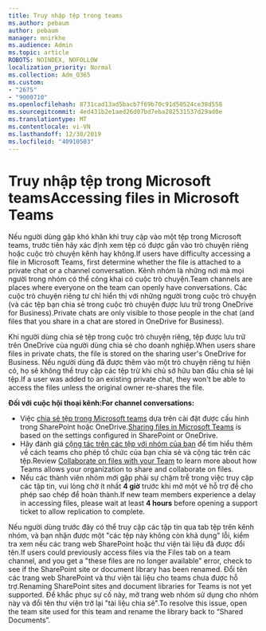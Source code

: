 ```yaml
---
title: Truy nhập tệp trong teams
ms.author: pebaum
author: pebaum
manager: mnirkhe
ms.audience: Admin
ms.topic: article
ROBOTS: NOINDEX, NOFOLLOW
localization_priority: Normal
ms.collection: Adm_O365
ms.custom:
- "2675"
- "9000710"
ms.openlocfilehash: 8731cad13ad5bacb7f69b70c91d50524ce38d558
ms.sourcegitcommit: 4ed431b2e1aed26d07bd7eba282531537d29ad0e
ms.translationtype: MT
ms.contentlocale: vi-VN
ms.lasthandoff: 12/30/2019
ms.locfileid: "40910503"
---
```

# <a name="accessing-files-in-microsoft-teams"></a><span data-ttu-id="c4d60-102">Truy nhập tệp trong Microsoft teams</span><span class="sxs-lookup"><span data-stu-id="c4d60-102">Accessing files in Microsoft Teams</span></span>

<span data-ttu-id="c4d60-103">Nếu người dùng gặp khó khăn khi truy cập vào một tệp trong Microsoft teams, trước tiên hãy xác định xem tệp có được gắn vào trò chuyện riêng hoặc cuộc trò chuyện kênh hay không.</span><span class="sxs-lookup"><span data-stu-id="c4d60-103">If users have difficulty accessing a file in Microsoft Teams, first determine whether the file is attached to a private chat or a channel conversation.</span></span> <span data-ttu-id="c4d60-104">Kênh nhóm là những nơi mà mọi người trong nhóm có thể công khai có cuộc trò chuyện.</span><span class="sxs-lookup"><span data-stu-id="c4d60-104">Team channels are places where everyone on the team can openly have conversations.</span></span> <span data-ttu-id="c4d60-105">Các cuộc trò chuyện riêng tư chỉ hiển thị với những người trong cuộc trò chuyện (và các tệp bạn chia sẻ trong cuộc trò chuyện được lưu trữ trong OneDrive for Business).</span><span class="sxs-lookup"><span data-stu-id="c4d60-105">Private chats are only visible to those people in the chat (and files that you share in a chat are stored in OneDrive for Business).</span></span>

<span data-ttu-id="c4d60-106">Khi người dùng chia sẻ tệp trong cuộc trò chuyện riêng, tệp được lưu trữ trên OneDrive của người dùng chia sẻ cho doanh nghiệp.</span><span class="sxs-lookup"><span data-stu-id="c4d60-106">When users share files in private chats, the file is stored on the sharing user's OneDrive for Business.</span></span> <span data-ttu-id="c4d60-107">Nếu người dùng đã được thêm vào một trò chuyện riêng tư hiện có, họ sẽ không thể truy cập các tệp trừ khi chủ sở hữu ban đầu chia sẻ lại tệp.</span><span class="sxs-lookup"><span data-stu-id="c4d60-107">If a user was added to an existing private chat, they won't be able to access the files unless the original owner re-shares the file.</span></span>    

<span data-ttu-id="c4d60-108">**Đối với cuộc hội thoại kênh:**</span><span class="sxs-lookup"><span data-stu-id="c4d60-108">**For channel conversations:**</span></span>

- <span data-ttu-id="c4d60-109">Việc [chia sẻ tệp trong Microsoft teams](https://docs.microsoft.com/MicrosoftTeams/sharing-files-in-teams) dựa trên cài đặt được cấu hình trong SharePoint hoặc OneDrive.</span><span class="sxs-lookup"><span data-stu-id="c4d60-109">[Sharing files in Microsoft Teams](https://docs.microsoft.com/MicrosoftTeams/sharing-files-in-teams) is based on the settings configured in SharePoint or OneDrive.</span></span> 
- <span data-ttu-id="c4d60-110">Hãy đánh giá [cộng tác trên các tệp với nhóm của bạn](https://support.office.com/article/Collaborate-on-files-with-your-Team-9b200289-dbac-4823-85bd-628a5c7bb0ae) để tìm hiểu thêm về cách teams cho phép tổ chức của bạn chia sẻ và cộng tác trên các tệp.</span><span class="sxs-lookup"><span data-stu-id="c4d60-110">Review [Collaborate on files with your Team](https://support.office.com/article/Collaborate-on-files-with-your-Team-9b200289-dbac-4823-85bd-628a5c7bb0ae) to learn more about how Teams allows your organization to share and collaborate on files.</span></span> 
- <span data-ttu-id="c4d60-111">Nếu các thành viên nhóm mới gặp phải sự chậm trễ trong việc truy cập các tập tin, vui lòng chờ ít nhất **4 giờ** trước khi mở một vé hỗ trợ để cho phép sao chép để hoàn thành.</span><span class="sxs-lookup"><span data-stu-id="c4d60-111">If new team members experience a delay in accessing files, please wait at least **4 hours** before opening a support ticket to allow replication to complete.</span></span> 

<span data-ttu-id="c4d60-112">Nếu người dùng trước đây có thể truy cập các tập tin qua tab tệp trên kênh nhóm, và bạn nhận được một "các tệp này không còn khả dụng" lỗi, kiểm tra xem nếu các trang web SharePoint hoặc thư viện tài liệu đã được đổi tên.</span><span class="sxs-lookup"><span data-stu-id="c4d60-112">If users could previously access files via the Files tab on a team channel, and you get a "these files are no longer available" error, check to see if the SharePoint site or document library has been renamed.</span></span> <span data-ttu-id="c4d60-113">Đổi tên các trang web SharePoint và thư viện tài liệu cho teams chưa được hỗ trợ.</span><span class="sxs-lookup"><span data-stu-id="c4d60-113">Renaming SharePoint sites and document libraries for Teams is not yet supported.</span></span> <span data-ttu-id="c4d60-114">Để khắc phục sự cố này, mở trang web nhóm sử dụng cho nhóm này và đổi tên thư viện trở lại "tài liệu chia sẻ".</span><span class="sxs-lookup"><span data-stu-id="c4d60-114">To resolve this issue, open the team site used for this team and rename the library back to “Shared Documents”.</span></span>